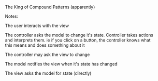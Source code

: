 The King of Compound Patterns (apparently)

Notes:

The user interacts with the view

The controller asks the model to change it's state. Controller takes actions and interprets them. ie if you click on a button, the controller knows what this means and does something about it

The controller may ask the view to change

The model notifies the view when it's state has changed

The view asks the model for state (directly)